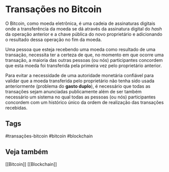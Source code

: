 # Transações no Bitcoin

O Bitcoin, como moeda eletrônica, é uma cadeia de assinaturas digitais onde a transferência da moeda se  dá através da assinatura digital do _hash_ da operação anterior e a chave pública do novo proprietário e adicionando o resultado dessa operação no fim da moeda.

Uma pessoa que esteja recebendo uma moeda como resultado de uma transação, necessita ter a certeza de que, no momento em que ocorre uma transação, a maioria das outras pessoas (ou nós) participantes concordem que esta moeda foi transferida pela primeira vez pelo proprietário anterior.

Para evitar a necessidade de uma autoridade monetária confiável para validar que a moeda transferida pelo proprietário não tenha sido usada anteriormente (problema do **gasto duplo**), é necessário que todas as transações sejam anunciadas publicamente além de ser também necessário um sistema no qual todas as pessoas (ou nós) participantes concordem com um histórico único da ordem de realização das transações recebidas.

## Tags

#transações-bitcoin #bitcoin #blockchain

## Veja também

[[Bitcoin]]
[[Blockchain]]

